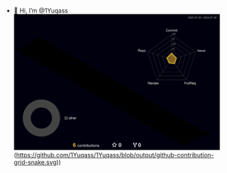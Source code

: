 - 👋 Hi, I’m @1Yuqass
![](./profile-3d-contrib/profile-night-rainbow.svg)
(https://github.com/1Yuqass/1Yuqass/blob/output/github-contribution-grid-snake.svg))
